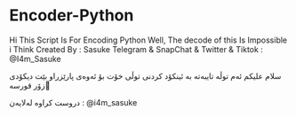 # Encoder-Python
Hi This Script Is For Encoding Python Well, The decode of this Is Impossible i Think
Created By : Sasuke
Telegram & SnapChat & Twitter & Tiktok : @I4m_Sasuke

سلام علیکم ئەم توڵە تایبەتە بە ئینکۆد کردنی توڵی خۆت بۆ ئەوەی پارێزراو بێت دیکۆدی زۆر قورسە🖤

دروست کراوە لەلایەن : @i4m_sasuke
